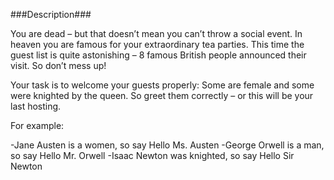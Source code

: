 ﻿###Description###

You are dead – but that doesn’t mean you can’t throw a social event. In heaven you are famous for your extraordinary tea parties. 
This time the guest list is quite astonishing – 8 famous British people announced their visit. So don’t mess up!

Your task is to welcome your guests properly: Some are female and some were knighted by the queen. 
So greet them correctly – or this will be your last hosting.

For example:

-Jane Austen is a women, so say Hello Ms. Austen
-George Orwell is a man, so say Hello Mr. Orwell
-Isaac Newton was knighted, so say Hello Sir Newton
